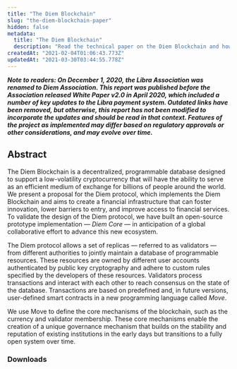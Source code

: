 ```yaml
---
title: "The Diem Blockchain"
slug: "the-diem-blockchain-paper"
hidden: false
metadata: 
  title: "The Diem Blockchain"
  description: "Read the technical paper on the Diem Blockchain and how it works."
createdAt: "2021-02-04T01:06:43.773Z"
updatedAt: "2021-03-30T03:44:55.778Z"
---
```

***Note to readers: On December 1, 2020, the Libra Association was renamed to Diem Association. This report was published before the Association released White Paper v2.0 in April 2020, which included a number of key updates to the Libra payment system. Outdated links have been removed, but otherwise, this report has not been modified to incorporate the updates and should be read in that context. Features of the project as implemented may differ based on regulatory approvals or other considerations, and may evolve over time.***

## Abstract

The Diem Blockchain is a decentralized, programmable database designed to support a low-volatility cryptocurrency that will have the ability to serve as an efficient medium of exchange for billions of people around the world. We present a proposal for the Diem protocol, which implements the Diem Blockchain and aims to create a financial infrastructure that can foster innovation, lower barriers to entry, and improve access to financial services. To validate the design of the Diem protocol, we have built an open-source prototype implementation — _Diem Core_ — in anticipation of a global collaborative effort to advance this new ecosystem.

The Diem protocol allows a set of replicas — referred to as validators — from different authorities to jointly maintain a database of programmable resources. These resources are owned by different user accounts authenticated by public key cryptography and adhere to custom rules specified by the developers of these resources. Validators process transactions and interact with each other to reach consensus on the state of the database. Transactions are based on predefined and, in future versions, user-defined smart contracts in a new programming language called _Move_.

We use Move to define the core mechanisms of the blockchain, such as the currency and validator membership. These core mechanisms enable the creation of a unique governance mechanism that builds on the stability and reputation of existing institutions in the early days but transitions to a fully open system over time.

### Downloads
<d-publication-link
  image="https://diem-developers-components.netlify.app/images/diem-blockchain-pdf.png"
  doc-link="https://diem-developers-components.netlify.app/papers/the-diem-blockchain/2020-05-26.pdf"
  title="The Diem Blockchain"
/>